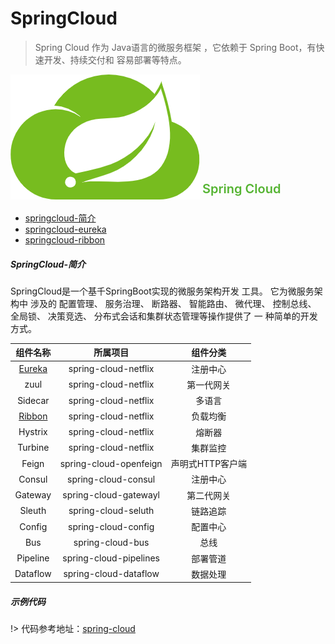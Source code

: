 # SpringCloud
> Spring Cloud 作为 Java语言的微服务框架 ，它依赖于 Spring Boot，有快速开发、持续交付和 容易部署等特点。

![](./images/SPRINGCLOUD.png ':size=170px') <span style="position: relative; top: -10px; font-size:20px; font-weight: 600; color: #55b432;">Spring Cloud</span>

- [springcloud-简介](/framework/springcloud/springcloud?id=springcloud)
- [springcloud-eureka](/framework/springcloud/docs/eureka)
- [springcloud-ribbon](/framework/springcloud/docs/ribbon)

##### SpringCloud-简介

SpringCloud是一个基千SpringBoot实现的微服务架构开发 工具。 它为微服务架构中 涉及的 配置管理、 服务治理、 断路器、 智能路由、 微代理、 控制总线、 全局锁、 决策竞选、 分布式会话和集群状态管理等操作提供了 一 种简单的开发方式。

|  组件名称   | 所属项目  | 组件分类  |
|  :----:  | :----:  | :----:  |
|  [Eureka](/framework/springcloud/springcloud?id=springcloud-eureka)  | spring-cloud-netflix  | 注册中心  |
|  zuul  | spring-cloud-netflix  | 第一代网关  |
|  Sidecar  | spring-cloud-netflix  | 多语言  |
|  [Ribbon](/framework/springcloud/springcloud?id=springcloud-ribbon)  | spring-cloud-netflix  | 负载均衡  |
|  Hystrix  | spring-cloud-netflix  | 熔断器  |
|  Turbine  | spring-cloud-netflix  | 集群监控  |
|  Feign  | spring-cloud-openfeign  | 声明式HTTP客户端  |
|  Consul  | spring-cloud-consul  | 注册中心  |
|  Gateway  | spring-cloud-gatewayl  | 第二代网关  |
|  Sleuth  | spring-cloud-seluth  | 链路追踪  |
|  Config  | spring-cloud-config  | 配置中心  |
|  Bus  | spring-cloud-bus | 总线  |
|  Pipeline  | spring-cloud-pipelines | 部署管道  |
|  Dataflow  | spring-cloud-dataflow | 数据处理  |

##### 示例代码

!> 代码参考地址：[spring-cloud](https://github.com/zhangbiy/basics_projects/tree/master/projects/springcloud)
